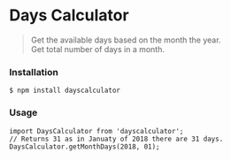 # Days Calculator
> Get the available days based on the month the year.  
> Get total number of days in a month.  

### Installation

```
$ npm install dayscalculator
```

### Usage

```
import DaysCalculator from 'dayscalculator';
// Returns 31 as in Januaty of 2018 there are 31 days.  
DaysCalculator.getMonthDays(2018, 01);  

```
